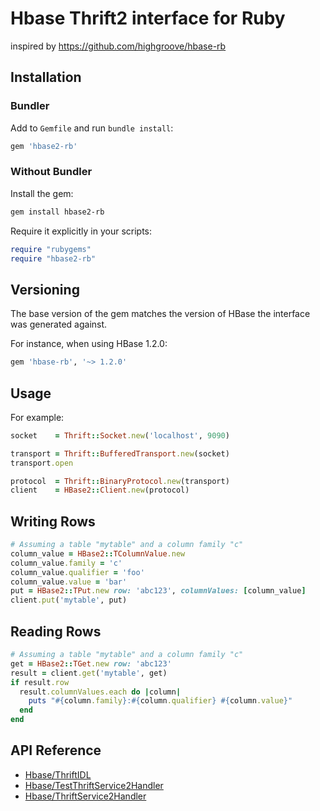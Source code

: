 # Hbase Thrift2 interface for Ruby

inspired by https://github.com/highgroove/hbase-rb

## Installation

### Bundler

Add to `Gemfile` and run `bundle install`:

```ruby
gem 'hbase2-rb'
```

### Without Bundler

Install the gem:

```bash
gem install hbase2-rb
```

Require it explicitly in your scripts:

```ruby
require "rubygems"
require "hbase2-rb"
```

## Versioning

The base version of the gem matches the version of HBase the interface was
generated against.

For instance, when using HBase 1.2.0:

```ruby
gem 'hbase-rb', '~> 1.2.0'
```

## Usage

For example:

```ruby
socket    = Thrift::Socket.new('localhost', 9090)

transport = Thrift::BufferedTransport.new(socket)
transport.open

protocol  = Thrift::BinaryProtocol.new(transport)
client    = HBase2::Client.new(protocol)
```

## Writing Rows

```ruby
# Assuming a table "mytable" and a column family "c"
column_value = HBase2::TColumnValue.new
column_value.family = 'c'
column_value.qualifier = 'foo'
column_value.value = 'bar'
put = HBase2::TPut.new row: 'abc123', columnValues: [column_value]
client.put('mytable', put)
```

## Reading Rows

```ruby
# Assuming a table "mytable" and a column family "c"
get = HBase2::TGet.new row: 'abc123'
result = client.get('mytable', get)
if result.row
  result.columnValues.each do |column|
    puts "#{column.family}:#{column.qualifier} #{column.value}"
  end
end
```

## API Reference

* [Hbase/ThriftIDL](https://github.com/apache/hbase/blob/rel/1.2.0/hbase-thrift/src/main/resources/org/apache/hadoop/hbase/thrift2/hbase.thrift)
* [Hbase/TestThriftService2Handler](https://github.com/apache/hbase/blob/rel/1.2.0/hbase-thrift/src/test/java/org/apache/hadoop/hbase/thrift2/TestThriftHBaseServiceHandler.java)
* [Hbase/ThriftService2Handler](https://hbase.apache.org/devapidocs/org/apache/hadoop/hbase/thrift2/ThriftHBaseServiceHandler.html)
